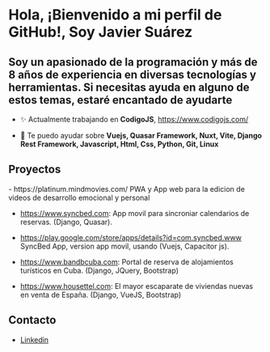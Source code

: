 <h1>Hola, ¡Bienvenido a mi perfil de GitHub!, Soy Javier Suárez</h1>
<h2>Soy un apasionado de la programación y más de 8 años de experiencia en diversas tecnologías y herramientas. Si necesitas ayuda en alguno de estos temas, estaré encantado de ayudarte</h2>

- ✨ Actualmente trabajando en **CodigoJS**, https://www.codigojs.com/

- 💬 Te puedo ayudar sobre **Vuejs, Quasar Framework, Nuxt, Vite, Django Rest Framework, Javascript, Html, Css, Python, Git, Linux**

<h2>Proyectos</h2>
- https://platinum.mindmovies.com/ PWA y App web para la edicion de videos de desarrollo emocional y personal

- https://www.syncbed.com: App movil para sincroniar calendarios de reservas. (Django, Quasar).

- https://play.google.com/store/apps/details?id=com.syncbed.www SyncBed App, version app movil, usando (Vuejs, Capacitor js).

- https://www.bandbcuba.com: Portal de reserva de alojamientos turísticos en Cuba. (Django, JQuery, Bootstrap)

- https://www.housettel.com: El mayor escaparate de viviendas nuevas en venta de España. (Django, VueJS, Bootstrap)

<h2>Contacto</h2>

- [Linkedin](https://www.linkedin.com/in/javiersr88/)
